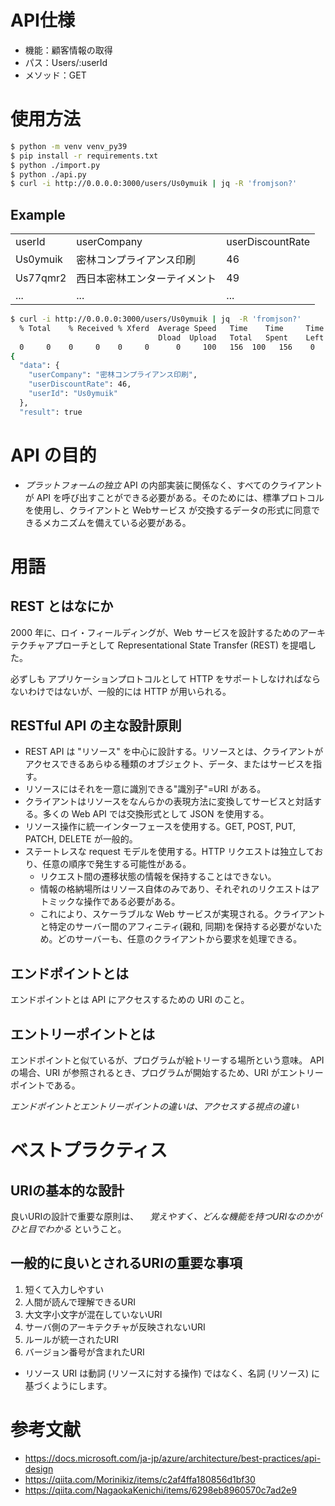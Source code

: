 # API仕様
- 機能：顧客情報の取得
- パス：Users/:userId
- メソッド：GET

# 使用方法

```bash
$ python -m venv venv_py39
$ pip install -r requirements.txt
$ python ./import.py
$ python ./api.py
$ curl -i http://0.0.0.0:3000/users/Us0ymuik | jq -R 'fromjson?'
```


## Example
| | | | 
| --- | --- | --- |
|userId|userCompany|userDiscountRate|
|Us0ymuik|密林コンプライアンス印刷|46|
|Us77qmr2|西日本密林エンターテイメント|49|
| ... | ... | ... |


```bash
$ curl -i http://0.0.0.0:3000/users/Us0ymuik | jq  -R 'fromjson?'
  % Total    % Received % Xferd  Average Speed   Time    Time     Time  Current
                                 Dload  Upload   Total   Spent    Left  Speed
  0     0    0     0    0     0      0     100   156  100   156    0     0  15277      0 --:--:-- --:--:-- --:--:-- 78000
{
  "data": {
    "userCompany": "密林コンプライアンス印刷",
    "userDiscountRate": 46,
    "userId": "Us0ymuik"
  },
  "result": true

```

# API の目的
- *プラットフォームの独立* API の内部実装に関係なく、すべてのクライアントが API を呼び出すことができる必要がある。そのためには、標準プロトコルを使用し、クライアントと Webサービス が交換するデータの形式に同意できるメカニズムを備えている必要がある。


# 用語
## REST とはなにか
2000 年に、ロイ・フィールディングが、Web サービスを設計するためのアーキテクチャアプローチとして Representational State Transfer (REST) を提唱した。

必ずしも アプリケーションプロトコルとして HTTP をサポートしなければならないわけではないが、一般的には HTTP が用いられる。

## RESTful API の主な設計原則

- REST API は "リソース" を中心に設計する。リソースとは、クライアントがアクセスできるあらゆる種類のオブジェクト、データ、またはサービスを指す。
- リソースにはそれを一意に識別できる"識別子"=URI がある。
- クライアントはリソースをなんらかの表現方法に変換してサービスと対話する。多くの Web API では交換形式として JSON を使用する。
- リソース操作に統一インターフェースを使用する。GET, POST, PUT, PATCH, DELETE が一般的。
- ステートレスな request モデルを使用する。HTTP リクエストは独立しており、任意の順序で発生する可能性がある。
	- リクエスト間の遷移状態の情報を保持することはできない。
	- 情報の格納場所はリソース自体のみであり、それぞれのリクエストはアトミックな操作である必要がある。
	- これにより、スケーラブルな Web サービスが実現される。クライアントと特定のサーバー間のアフィニティ(親和, 同期)を保持する必要がないため。どのサーバーも、任意のクライアントから要求を処理できる。

## エンドポイントとは
エンドポイントとは API にアクセスするための URI のこと。

## エントリーポイントとは
エンドポイントと似ているが、プログラムが絵トリーする場所という意味。
API の場合、URI が参照されるとき、プログラムが開始するため、URI がエントリーポイントである。

*エンドポイントとエントリーポイントの違いは、アクセスする視点の違い*


# ベストプラクティス
## URIの基本的な設計
良いURIの設計で重要な原則は、
　*覚えやすく、どんな機能を持つURIなのかがひと目でわかる*
ということ。

## 一般的に良いとされるURIの重要な事項

1. 短くて入力しやすい
2. 人間が読んで理解できるURI
3. 大文字小文字が混在していないURI
4. サーバ側のアーキテクチャが反映されないURI
5. ルールが統一されたURI
6. バージョン番号が含まれたURI

- リソース URI は動詞 (リソースに対する操作) ではなく、名詞 (リソース) に基づくようにします。

# 参考文献
- https://docs.microsoft.com/ja-jp/azure/architecture/best-practices/api-design
- https://qiita.com/Morinikiz/items/c2af4ffa180856d1bf30
- https://qiita.com/NagaokaKenichi/items/6298eb8960570c7ad2e9

